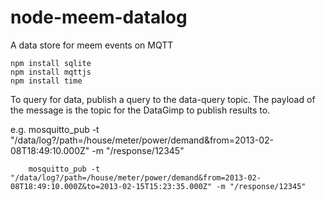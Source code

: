 node-meem-datalog
=================

A data store for meem events on MQTT

    npm install sqlite
    npm install mqttjs
    npm install time
    
To query for data, publish a query to the data-query topic.  The payload of the message is the topic for the DataGimp to
publish results to.
 
e.g.
        mosquitto_pub -t "/data/log?/path=/house/meter/power/demand&from=2013-02-08T18:49:10.000Z" -m "/response/12345"

        mosquitto_pub -t "/data/log?/path=/house/meter/power/demand&from=2013-02-08T18:49:10.000Z&to=2013-02-15T15:23:35.000Z" -m "/response/12345"
